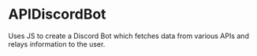 # APIDiscordBot
Uses JS to create a Discord Bot which fetches data from various APIs and relays information to the user.

